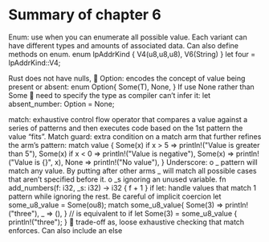 # Summary of chapter 6
Enum: use when you can enumerate all possible value. Each variant can have different types and amounts of associated data. Can also define methods on enum.
enum IpAddrKind {
V4(u8,u8,u8),
V6(String)
}
let four = IpAddrKind::V4;

Rust does not have nulls,  Option<T>: encodes the concept of value being present or absent:
enum Option<T>{
    Some(T),
    None,
}
If use None rather than Some  need to specify the type as compiler can’t infer it:
let absent_number: Option<i32> = None;

match: exhaustive control flow operator that compares a value against a series of patterns and then executes code based on the 1st pattern the value “fits”.
	Match guard: extra condition on a match arm that further refines the arm’s pattern:
match value {
    Some(x) if x > 5 => println!("Value is greater than 5"),
    Some(x) if x < 0 => println!("Value is negative"),
    Some(x) => println!("Value is {}", x),
    None => println!("No value"),
}
Underscore:
o	_  pattern will match any value. By putting after other arms _ will match all possible cases that aren’t specified before it. 
o	_s ignoring an unused variable.
fn add_numbers(f: i32, _s: i32) -> i32 {
    f + 1
}
if let:  handle values that match 1 pattern while ignoring the rest. Be careful of implicit coercion 
let some_u8_value = Some(ou8);
match some_u8_value{
    Some(3) => println!("three"),
    _ => (),
}
// is equivalent to
if let Some(3) =  some_u8_value {
    println!("three");
}
 trade-off as, loose exhaustive checking that match enforces.
Can also include an else

